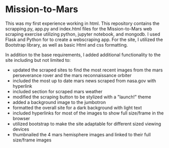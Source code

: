 # Mission-to-Mars
This was my first experience working in html. This repository contains the scrapping.py, app.py and index.html files for the Mission-to-Mars web scraping exercise utilizing  python, jupyter notebook, and mongodb.  I used Flask and Python for to create a webscraping app. For the site, I utilized the Bootstrap library, as well as basic Html and css formatting. 

In addition to the base requirements, I added additional functionality to the site including but not limited to:

* updated the scraped sites to find the most recent images from the mars perseverance rover and the mars reconnaissance orbiter
* included the most up to date mars news scraped from nasa.gov with hyperlink
* included section for scraped mars weather 
* modified the scraping button to be stylized with a "launch!" theme
* added a background image to the jumbotron 
* formatted the overall site for a dark background with light text
* included hyperlinks for most of the images to show full size/frame in the browser
* utilized bootstrap to make the site adaptable for different sized viewing devices
* thumbnailed the 4 mars hemisphere images and linked to their full size/frame images 
